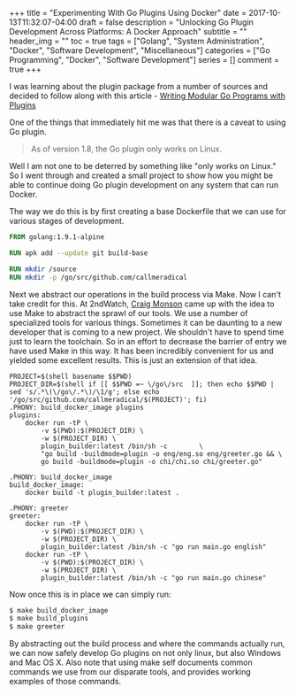 +++
title = "Experimenting With Go Plugins Using Docker"
date = 2017-10-13T11:32:07-04:00
draft = false
description = "Unlocking Go Plugin Development Across Platforms: A Docker Approach"
subtitle = ""
header_img = ""
toc = true
tags = ["Golang", "System Administration", "Docker", "Software Development", "Miscellaneous"]
categories = ["Go Programming", "Docker", "Software Development"]
series = []
comment = true
+++

I was learning about the plugin package from a number of sources and decided to 
follow along with this article - 
[Writing Modular Go Programs with Plugins](https://medium.com/learning-the-go-programming-language/writing-modular-go-programs-with-plugins-ec46381ee1a9)

One of the things that immediately hit me was that there is a caveat to using Go plugin.

> As of version 1.8, the Go plugin only works on Linux.

Well I am not one to be deterred by something like "only works on Linux."
So I went through and created a small project to show how you might be able to continue
doing Go plugin development on any system that can run Docker.

The way we do this is by first creating a base Dockerfile that we can use for various 
stages of development.

```Dockerfile
FROM golang:1.9.1-alpine

RUN apk add --update git build-base

RUN mkdir /source
RUN mkdir -p /go/src/github.com/callmeradical
```

Next we abstract our operations in the build process via Make. Now I can't take credit for this.
At 2ndWatch, [Craig Monson](https://github.com/craigmonson) came up with the idea to use Make to 
abstract the sprawl of our tools. We use a number of specialized tools for various things.
Sometimes it can be daunting to a new developer that is coming to a new project. We shouldn't
have to spend time just to learn the toolchain. So in an effort to decrease the barrier of 
entry we have used Make in this way. It has been incredibly convenient for us and yielded some
excellent results. This is just an extension of that idea.

```make
PROJECT=$(shell basename $$PWD)
PROJECT_DIR=$(shell if [[ $$PWD =~ \/go\/src  ]]; then echo $$PWD | sed 's/.*\(\/go\/.*\)/\1/g'; else echo '/go/src/github.com/callmeradical/$(PROJECT)'; fi)
.PHONY: build_docker_image plugins
plugins:
	docker run -tP \
		-v $(PWD):$(PROJECT_DIR) \
		-w $(PROJECT_DIR) \
		plugin_builder:latest /bin/sh -c        \
		"go build -buildmode=plugin -o eng/eng.so eng/greeter.go && \
		go build -buildmode=plugin -o chi/chi.so chi/greeter.go"

.PHONY: build_docker_image
build_docker_image:
	docker build -t plugin_builder:latest .

.PHONY: greeter
greeter:
	docker run -tP \
		-v $(PWD):$(PROJECT_DIR) \
		-w $(PROJECT_DIR) \
		plugin_builder:latest /bin/sh -c "go run main.go english"
	docker run -tP \
		-v $(PWD):$(PROJECT_DIR) \
		-w $(PROJECT_DIR) \
		plugin_builder:latest /bin/sh -c "go run main.go chinese"
```

Now once this is in place we can simply run:
```bash
$ make build_docker_image
$ make build_plugins
$ make greeter
```

By abstracting out the build process and where the commands actually run, we can now 
safely develop Go plugins on not only linux, but also Windows and Mac OS X. Also note 
that using make self documents common commands we use from our disparate tools, and 
provides working examples of those commands.

